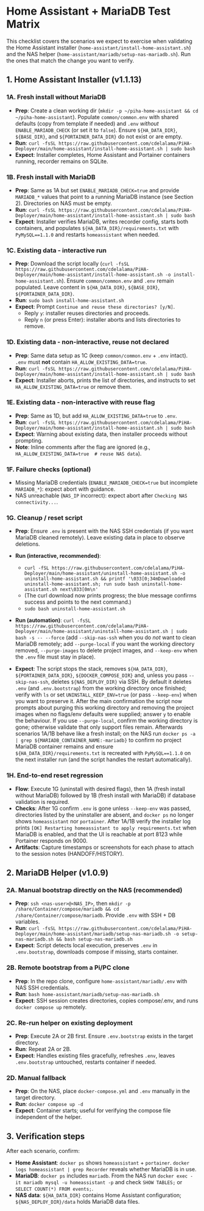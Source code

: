 # Home Assistant + MariaDB Test Matrix

This checklist covers the scenarios we expect to exercise when validating the Home Assistant installer (`home-assistant/install-home-assistant.sh`) and the NAS helper (`home-assistant/mariadb/setup-nas-mariadb.sh`). Run the ones that match the change you want to verify.

## 1. Home Assistant Installer (v1.1.13)

### 1A. Fresh install without MariaDB

- __Prep__: Create a clean working dir (`mkdir -p ~/piha-home-assistant && cd ~/piha-home-assistant`). Populate `common/common.env` with shared defaults (copy from template if needed) and `.env` _without_ `ENABLE_MARIADB_CHECK` (or set it to `false`). Ensure `${HA_DATA_DIR}`, `${BASE_DIR}`, and `${PORTAINER_DATA_DIR}` do not exist or are empty.
- **Run**: `curl -fsSL https://raw.githubusercontent.com/cdelalama/PiHA-Deployer/main/home-assistant/install-home-assistant.sh | sudo bash`
- **Expect**: Installer completes, Home Assistant and Portainer containers running, recorder remains on SQLite.

### 1B. Fresh install with MariaDB

- __Prep__: Same as 1A but set `ENABLE_MARIADB_CHECK=true` and provide `MARIADB_*` values that point to a running MariaDB instance (see Section 2). Directories on NAS must be empty.
- **Run**: `curl -fsSL https://raw.githubusercontent.com/cdelalama/PiHA-Deployer/main/home-assistant/install-home-assistant.sh | sudo bash`
- __Expect__: Installer verifies MariaDB, writes recorder config, starts both containers, and populates `${HA_DATA_DIR}/requirements.txt` with `PyMySQL==1.1.0` and restarts `homeassistant` when needed.

### 1C. Existing data - interactive run

- __Prep__: Download the script locally (`curl -fsSL https://raw.githubusercontent.com/cdelalama/PiHA-Deployer/main/home-assistant/install-home-assistant.sh -o install-home-assistant.sh`). Ensure `common/common.env` and `.env` remain populated. Leave content in `${HA_DATA_DIR}`, `${BASE_DIR}`, `${PORTAINER_DATA_DIR}`.
- **Run**: `sudo bash install-home-assistant.sh`
- **Expect**: Prompt `Continue and reuse these directories? [y/N]`.
   - Reply `y`: installer reuses directories and proceeds.
   - Reply `n` (or press Enter): installer aborts and lists directories to remove.

### 1D. Existing data - non-interactive, reuse not declared

- __Prep__: Same data setup as 1C (keep `common/common.env` + `.env` intact). `.env` must __not__ contain `HA_ALLOW_EXISTING_DATA=true`.
- **Run**: `curl -fsSL https://raw.githubusercontent.com/cdelalama/PiHA-Deployer/main/home-assistant/install-home-assistant.sh | sudo bash`
- __Expect__: Installer aborts, prints the list of directories, and instructs to set `HA_ALLOW_EXISTING_DATA=true` or remove them.

### 1E. Existing data - non-interactive with reuse flag

- __Prep__: Same as 1D, but add `HA_ALLOW_EXISTING_DATA=true` to `.env`.
- **Run**: `curl -fsSL https://raw.githubusercontent.com/cdelalama/PiHA-Deployer/main/home-assistant/install-home-assistant.sh | sudo bash`
- **Expect**: Warning about existing data, then installer proceeds without prompting.
- __Note__: Inline comments after the flag are ignored (e.g., `HA_ALLOW_EXISTING_DATA=true  # reuse NAS data`).

### 1F. Failure checks (optional)

- Missing MariaDB credentials (`ENABLE_MARIADB_CHECK=true` but incomplete `MARIADB_*`): expect abort with guidance.
- NAS unreachable (`NAS_IP` incorrect): expect abort after `Checking NAS connectivity...`.

### 1G. Cleanup / reset script

- **Prep**: Ensure `.env` is present with the NAS SSH credentials (if you want MariaDB cleaned remotely). Leave existing data in place to observe deletions.
- **Run (interactive, recommended)**:
   - `curl -fSL https://raw.githubusercontent.com/cdelalama/PiHA-Deployer/main/home-assistant/uninstall-home-assistant.sh -o uninstall-home-assistant.sh && printf '\033[0;34mDownloaded uninstall-home-assistant.sh; run sudo bash uninstall-home-assistant.sh next\033[0m\n'`
   - (The curl download now prints progress; the blue message confirms success and points to the next command.)
   - `sudo bash uninstall-home-assistant.sh`

- **Run (automation)**: `curl -fsSL https://raw.githubusercontent.com/cdelalama/PiHA-Deployer/main/home-assistant/uninstall-home-assistant.sh | sudo bash -s -- --force` (add `--skip-nas-ssh` when you do *not* want to clean MariaDB remotely; add `--purge-local` if you want the working directory removed, `--purge-images` to delete project images, and `--keep-env` when the `.env` file must stay in place).
- __Expect__: The script stops the stack, removes `${HA_DATA_DIR}`, `${PORTAINER_DATA_DIR}`, `${DOCKER_COMPOSE_DIR}` and, unless you pass `--skip-nas-ssh`, deletes `${NAS_DEPLOY_DIR}` via SSH. By default it deletes `.env` (and `.env.bootstrap`) from the working directory once finished; verify with `ls` or set `UNINSTALL_KEEP_ENV=true` (or pass `--keep-env`) when you want to preserve it. After the main confirmation the script now prompts about purging this working directory and removing the project images when no flags/env defaults were supplied; answer `y` to enable the behaviour. If you use `--purge-local`, confirm the working directory is gone; otherwise validate that only support files remain. Afterwards scenarios 1A/1B behave like a fresh install; on the NAS run `docker ps -a | grep ${MARIADB_CONTAINER_NAME:-mariadb}` to confirm no project MariaDB container remains and ensure `${HA_DATA_DIR}/requirements.txt` is recreated with `PyMySQL==1.1.0` on the next installer run (and the script handles the restart automatically).

### 1H. End-to-end reset regression

- **Flow**: Execute 1G (uninstall with desired flags), then 1A (fresh install without MariaDB) followed by 1B (fresh install with MariaDB) if database validation is required.
- **Checks**: After 1G confirm `.env` is gone unless `--keep-env` was passed, directories listed by the uninstaller are absent, and `docker ps` no longer shows `homeassistant` nor `portainer`. After 1A/1B verify the installer log prints `[OK] Restarting homeassistant to apply requirements.txt` when MariaDB is enabled, and that the UI is reachable at port 8123 while Portainer responds on 9000.
- **Artifacts**: Capture timestamps or screenshots for each phase to attach to the session notes (HANDOFF/HISTORY).

## 2. MariaDB Helper (v1.0.9)

### 2A. Manual bootstrap directly on the NAS (recommended)

- __Prep__: `ssh <nas-user>@<NAS_IP>`, then `mkdir -p /share/Container/compose/mariadb && cd /share/Container/compose/mariadb`. Provide `.env` with SSH + DB variables.
- **Run**: `curl -fsSL https://raw.githubusercontent.com/cdelalama/PiHA-Deployer/main/home-assistant/mariadb/setup-nas-mariadb.sh -o setup-nas-mariadb.sh && bash setup-nas-mariadb.sh`
- **Expect**: Script detects local execution, preserves `.env` in `.env.bootstrap`, downloads compose if missing, starts container.

### 2B. Remote bootstrap from a Pi/PC clone

- **Prep**: In the repo clone, configure `home-assistant/mariadb/.env` with NAS SSH credentials.
- **Run**: `bash home-assistant/mariadb/setup-nas-mariadb.sh`
- **Expect**: SSH session creates directories, copies compose/.env, and runs `docker compose up` remotely.

### 2C. Re-run helper on existing deployment

- **Prep**: Execute 2A or 2B first. Ensure `.env.bootstrap` exists in the target directory.
- **Run**: Repeat 2A or 2B.
- **Expect**: Handles existing files gracefully, refreshes `.env`, leaves `.env.bootstrap` untouched, restarts container if needed.

### 2D. Manual fallback

- **Prep**: On the NAS, place `docker-compose.yml` and `.env` manually in the target directory.
- **Run**: `docker compose up -d`
- **Expect**: Container starts; useful for verifying the compose file independent of the helper.

## 3. Verification steps

After each scenario, confirm:

- **Home Assistant**: `docker ps` shows `homeassistant` + `portainer`. `docker logs homeassistant | grep Recorder` reveals whether MariaDB is in use.
- **MariaDB**: `docker ps` includes `mariadb`. From the NAS run `docker exec -it mariadb mysql -u homeassistant -p` and check `SHOW TABLES;` or `SELECT COUNT(*) FROM events;`.
- __NAS data__: `${HA_DATA_DIR}` contains Home Assistant configuration; `${NAS_DEPLOY_DIR}/data` holds MariaDB data files.


